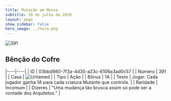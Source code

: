 ```yaml
---
title: Mutação em Massa
subtitle: 10 de julho de 2020
layout: page
show_sidebar: false
hero_image: ../hero.png
---
```


![391](https://cdn.keyforgegame.com/media/card_front/pt/479_391_66QQ7HV563PV_pt.png)

## Bênção do Cofre

|----|----|
| ID | 03bbd980-7f3a-4d35-a23c-6106a3ad0c57 |
| Número | 391 |
| Casa | ![Untamed](https://archonarcana.com/images/thumb/b/bd/Untamed.png/22px-Untamed.png "Indomados") |
| Tipo | Ação |
| Bônus | 1A |
| Texto | Jogar: Cada jogador ganha 1A para cada criatura Mutante que controla. |
| Raridade | Incomum |
| Dizeres | "Uma mudança tão brusca assim só pode  ser a vontade dos Arquitetos." |
